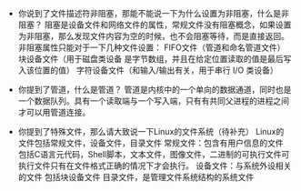 - 你说到了文件描述符非阻塞，那能不能说一下为什么设置为非阻塞，什么是非阻塞？
阻塞是设备文件和网络文件的属性，常规文件没有阻塞概念，如果设置为非阻塞，那么发现文件内容为空的时候，也不会阻塞等待，而是直接返回。
非阻塞属性只能对于一下几种文件设置：
FIFO文件（管道和命名管道文件）
块设备文件（用于磁盘类设备 是字节数组，并且在给定位置读取的值是最后写入该位置的值）
字符设备文件（和输入/输出有关，用于串行 I/O 类设备）

- 你提到了管道，什么是管道？
管道是内核中的一个单向的数据通道，同时也是一个数据队列。具有一个读取端与一个写入端，只有有共同父进程的进程之间才可以用管道连接。

- 你提到了特殊文件，那么请大致说一下Linux的文件系统（待补充）
Linux的文件包括常规文件，设备文件，目录文件
常规文件：包含有用户信息的文件 包括C语言元代码，Shell脚本，文本文件，图像文件，二进制的可执行文件可执行文件只有在文件格式正确的情况下才会执行。
设备文件：与系统外设相关的文件 包括块设备文件 
目录文件，是管理文件系统结构的系统文件




